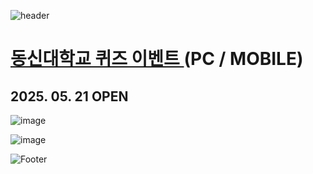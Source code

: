 ![header](https://capsule-render.vercel.app/api?type=wave&color=auto&height=150&section=header&text=2025.%2005.%2021&fontSize=60)

# <a href="http://onlinepage.kr/dsu_2025/"> 동신대학교 퀴즈 이벤트 </a> (PC / MOBILE)
## 2025. 05. 21 OPEN

![image](https://github.com/user-attachments/assets/9478c4b9-5c63-4e2a-b883-7ed8db4e3e79)

![image](https://github.com/user-attachments/assets/cd7d55c6-9a49-4a2f-ad10-937abf36b636)

![Footer](https://capsule-render.vercel.app/api?type=waving&color=auto&height=200&section=footer)






